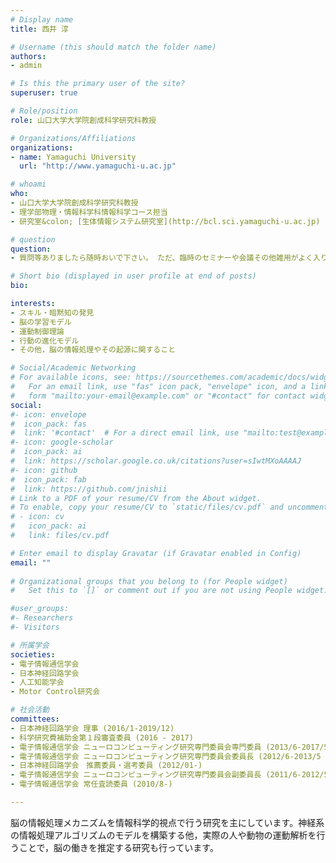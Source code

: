 ```yaml
---
# Display name
title: 西井 淳

# Username (this should match the folder name)
authors:
- admin

# Is this the primary user of the site?
superuser: true

# Role/position
role: 山口大学大学院創成科学研究科教授

# Organizations/Affiliations
organizations:
- name: Yamaguchi University
  url: "http://www.yamaguchi-u.ac.jp"

# whoami
who:
- 山口大学大学院創成科学研究科教授
- 理学部物理・情報科学科情報科学コース担当
- 研究室&colon; [生体情報システム研究室](http://bcl.sci.yamaguchi-u.ac.jp)

# question
question:
- 質問等ありましたら随時おいで下さい。 ただ、臨時のセミナーや会議その他雑用がよく入りますので、事前にメール等で連絡をいただけると確実にお会いできます。

# Short bio (displayed in user profile at end of posts)
bio: 

interests:
- スキル・暗黙知の発見
- 脳の学習モデル
- 運動制御理論
- 行動の進化モデル
- その他，脳の情報処理やその起源に関すること

# Social/Academic Networking
# For available icons, see: https://sourcethemes.com/academic/docs/widgets/#icons
#   For an email link, use "fas" icon pack, "envelope" icon, and a link in the
#   form "mailto:your-email@example.com" or "#contact" for contact widget.
social:
#- icon: envelope
#  icon_pack: fas
#  link: '#contact'  # For a direct email link, use "mailto:test@example.org".
#- icon: google-scholar
#  icon_pack: ai
#  link: https://scholar.google.co.uk/citations?user=sIwtMXoAAAAJ
#- icon: github
#  icon_pack: fab
#  link: https://github.com/jnishii
# Link to a PDF of your resume/CV from the About widget.
# To enable, copy your resume/CV to `static/files/cv.pdf` and uncomment the lines below.  
# - icon: cv
#   icon_pack: ai
#   link: files/cv.pdf

# Enter email to display Gravatar (if Gravatar enabled in Config)
email: ""
  
# Organizational groups that you belong to (for People widget)
#   Set this to `[]` or comment out if you are not using People widget.  

#user_groups:
#- Researchers
#- Visitors

# 所属学会
societies:
- 電子情報通信学会
- 日本神経回路学会
- 人工知能学会
- Motor Control研究会

# 社会活動
committees:
- 日本神経回路学会 理事 (2016/1-2019/12)
- 科学研究費補助金第１段審査委員 (2016 - 2017)
- 電子情報通信学会 ニューロコンピューティング研究専門委員会専門委員 (2013/6-2017/5 )
- 電子情報通信学会 ニューロコンピューティング研究専門委員会委員長 (2012/6-2013/5 )
- 日本神経回路学会　推薦委員・選考委員 (2012/01-)
- 電子情報通信学会 ニューロコンピューティング研究専門委員会副委員長 (2011/6-2012/5 )
- 電子情報通信学会 常任査読委員 (2010/8-)

---
```


脳の情報処理メカニズムを情報科学的視点で行う研究を主にしています。神経系の情報処理アルゴリズムのモデルを構築する他，実際の人や動物の運動解析を行うことで，脳の働きを推定する研究も行っています。
